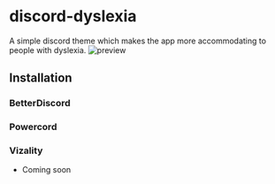 # discord-dyslexia
A simple discord theme which makes the app more accommodating to people with dyslexia.
![preview](https://i.imgur.com/cCINa4T.png)

## Installation

### BetterDiscord

### Powercord

### Vizality

- Coming soon
